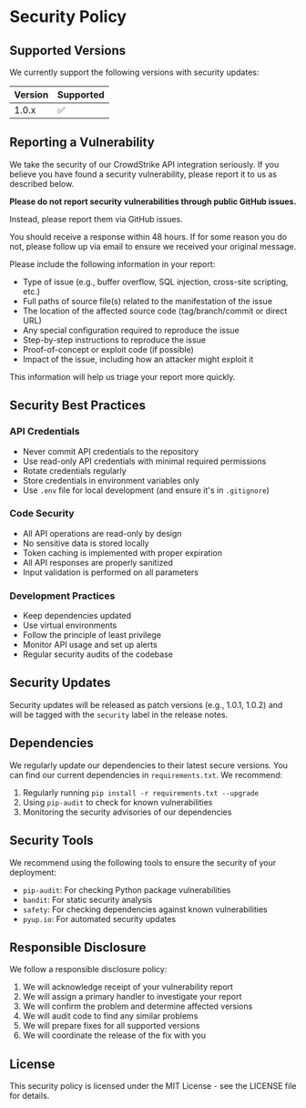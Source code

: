 # Security Policy

## Supported Versions

We currently support the following versions with security updates:

| Version | Supported          |
| ------- | ------------------ |
| 1.0.x   | :white_check_mark: |

## Reporting a Vulnerability

We take the security of our CrowdStrike API integration seriously. If you believe you have found a security vulnerability, please report it to us as described below.

**Please do not report security vulnerabilities through public GitHub issues.**

Instead, please report them via GitHub issues.

You should receive a response within 48 hours. If for some reason you do not, please follow up via email to ensure we received your original message.

Please include the following information in your report:

- Type of issue (e.g., buffer overflow, SQL injection, cross-site scripting, etc.)
- Full paths of source file(s) related to the manifestation of the issue
- The location of the affected source code (tag/branch/commit or direct URL)
- Any special configuration required to reproduce the issue
- Step-by-step instructions to reproduce the issue
- Proof-of-concept or exploit code (if possible)
- Impact of the issue, including how an attacker might exploit it

This information will help us triage your report more quickly.

## Security Best Practices

### API Credentials
- Never commit API credentials to the repository
- Use read-only API credentials with minimal required permissions
- Rotate credentials regularly
- Store credentials in environment variables only
- Use `.env` file for local development (and ensure it's in `.gitignore`)

### Code Security
- All API operations are read-only by design
- No sensitive data is stored locally
- Token caching is implemented with proper expiration
- All API responses are properly sanitized
- Input validation is performed on all parameters

### Development Practices
- Keep dependencies updated
- Use virtual environments
- Follow the principle of least privilege
- Monitor API usage and set up alerts
- Regular security audits of the codebase

## Security Updates

Security updates will be released as patch versions (e.g., 1.0.1, 1.0.2) and will be tagged with the `security` label in the release notes.

## Dependencies

We regularly update our dependencies to their latest secure versions. You can find our current dependencies in `requirements.txt`. We recommend:

1. Regularly running `pip install -r requirements.txt --upgrade`
2. Using `pip-audit` to check for known vulnerabilities
3. Monitoring the security advisories of our dependencies

## Security Tools

We recommend using the following tools to ensure the security of your deployment:

- `pip-audit`: For checking Python package vulnerabilities
- `bandit`: For static security analysis
- `safety`: For checking dependencies against known vulnerabilities
- `pyup.io`: For automated security updates

## Responsible Disclosure

We follow a responsible disclosure policy:

1. We will acknowledge receipt of your vulnerability report
2. We will assign a primary handler to investigate your report
3. We will confirm the problem and determine affected versions
4. We will audit code to find any similar problems
5. We will prepare fixes for all supported versions
6. We will coordinate the release of the fix with you

## License

This security policy is licensed under the MIT License - see the LICENSE file for details. 